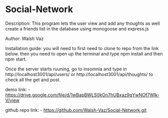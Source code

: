 # Social-Network

Description: This program lets the user view and add any thoughts as well create a 
friends list in the database using monogoose and express.js

Author: Walsh Vaz

Installation guide: you will need to first need to clone to repo from the link below. then you need to open up the terminal and type npm install and then npm start.

Once the server starts ruuning, go to insomnia and type in http://localhost3001/api/users/ or http://localhost3001/api/thoughts/ to check all the get and post.

demo link: - https://drive.google.com/file/d/1wBapBWLS0kOn7hUBxaz9qYwNOf7Wlk-V/view

github repo link: - https://github.com/Walsh-Vaz/Social-Network.git